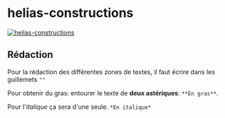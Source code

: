 # helias-constructions

[![helias-constructions](https://circleci.com/gh/Dauliac/helias-constructions.svg?style=svg)](https://helias-constructions.com/)

## Rédaction
Pour la rédaction des différentes zones de textes, il faut écrire dans les guillemets `""`

Pour obtenir du gras: entourer le texte de **deux astériques**: `**En gras**`.

Pour l'*italique* ça sera d'une seule. `*En italique*`


